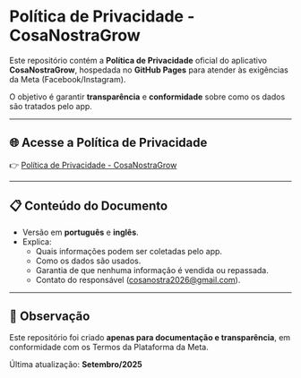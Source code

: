 # Política de Privacidade - CosaNostraGrow

Este repositório contém a **Política de Privacidade** oficial do aplicativo **CosaNostraGrow**, hospedada no **GitHub Pages** para atender às exigências da Meta (Facebook/Instagram).

O objetivo é garantir **transparência** e **conformidade** sobre como os dados são tratados pelo app.

---

## 🌐 Acesse a Política de Privacidade
👉 [Política de Privacidade - CosaNostraGrow](https://seuusuario.github.io/politica-de-privacidade/)

---

## 📋 Conteúdo do Documento
- Versão em **português** e **inglês**.
- Explica:
  - Quais informações podem ser coletadas pelo app.  
  - Como os dados são usados.  
  - Garantia de que nenhuma informação é vendida ou repassada.  
  - Contato do responsável (cosanostra2026@gmail.com).  

---

## 📌 Observação
Este repositório foi criado **apenas para documentação e transparência**, em conformidade com os Termos da Plataforma da Meta.

Última atualização: **Setembro/2025**  
